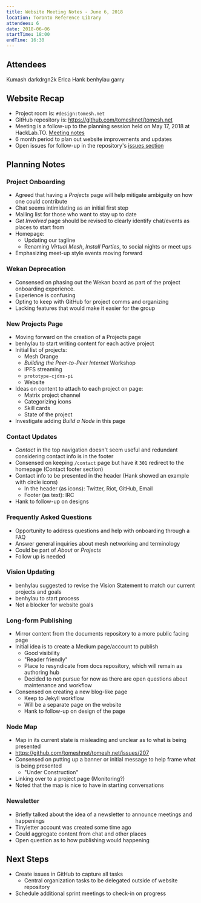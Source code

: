 ```yaml
---
title: Website Meeting Notes - June 6, 2018
location: Toronto Reference Library
attendees: 6
date: 2018-06-06
startTime: 18:00
endTime: 16:30
---
```


## Attendees

Kumash
darkdrgn2k 
Erica
Hank
benhylau
garry

## Website Recap

- Project room is: `#design:tomesh.net`
- GitHub repository is: https://github.com/tomeshnet/tomesh.net
- Meeting is a follow-up to the planning session held on May 17, 2018 at HackLab.TO. [Meeting notes](./20180517_planning-meeting-notes.md)
- 6 month period to plan out website improvements and updates
- Open issues for follow-up in the repository's [issues section](https://github.com/tomeshnet/tomesh.net/issues)

## Planning Notes

### Project Onboarding

- Agreed that having a _Projects_ page will help mitigate ambiguity on how one could contribute
- Chat seems intimidating as an initial first step
- Mailing list for those who want to stay up to date
- _Get Involved_ page should be revised to clearly identify chat/events as places to start from
- Homepage:
    - Updating our tagline
    - Renaming _Virtual Mesh_, _Install Parties_, to social nights or meet ups
- Emphasizing meet-up style events moving forward

### Wekan Deprecation

- Consensed on phasing out the Wekan board as part of the project onboarding experience.
- Experience is confusing
- Opting to keep with GitHub for project comms and organizing
- Lacking features that would make it easier for the group

### New Projects Page

- Moving forward on the creation of a Projects page
- benhylau to start writing content for each active project
- Initial list of projects:
    - Mesh Orange
    - _Building the Peer-to-Peer Internet_ Workshop
    - IPFS streaming
    - `prototype-cjdns-pi`
    - Website
- Ideas on content to attach to each project on page:
    - Matrix project channel
    - Categorizing icons
    - Skill cards
    - State of the project
- Investigate adding _Build a Node_ in this page

### Contact Updates

- _Contact_ in the top navigation doesn't seem useful and redundant considering contact info is in the footer
- Consensed on keeping `/contact` page but have it `301` redirect to the homepage (Contact footer section)
- Contact info to be presented in the header (Hank showed an example with circle icons)
    - In the header (as icons): Twitter, Riot, GitHub, Email
    - Footer (as text): IRC
- Hank to follow-up on designs


### Frequently Asked Questions

- Opportunity to address questions and help with onboarding through a FAQ
- Answer general inquiries about mesh networking and terminology
- Could be part of _About_ or _Projects_
- Follow up is needed


### Vision Updating

- benhylau suggested to revise the Vision Statement to match our current projects and goals
- benhylau to start process
- Not a blocker for website goals

### Long-form Publishing

- Mirror content from the documents repository to a more public facing page
- Initial idea is to create a Medium page/account to publish
    - Good visibility
    - "Reader friendly"
    - Place to resyndicate from docs repository, which will remain as  authoring hub
    - Decided to not pursue for now as there are open questions about maintenance and workflow
- Consensed on creating a new blog-like page
    - Keep to Jekyll workflow
    - Will be a separate page on the website
    - Hank to follow-up on design of the page

### Node Map

- Map in its current state is misleading and unclear as to what is being presented
- https://github.com/tomeshnet/tomesh.net/issues/207
- Consensed on putting up a banner or initial message to help frame what is being presented
    - "Under Construction"
- Linking over to a project page (Monitoring?)
- Noted that the map is nice to have in starting conversations

### Newsletter

- Briefly talked about the idea of a newsletter to announce meetings and happenings
- Tinyletter account was created some time ago
- Could aggregate content from chat and other places
- Open question as to how publishing would happening

## Next Steps

- Create issues in GitHub to capture all tasks
    - Central organization tasks to be delegated outside of website repository
- Schedule additional sprint meetings to check-in on progress